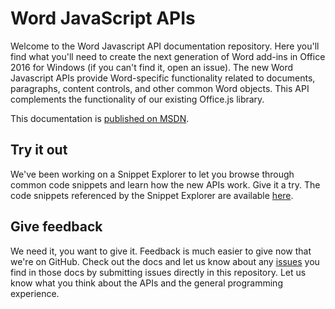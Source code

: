 # Word JavaScript APIs

Welcome to the Word Javascript API documentation repository. Here you'll find what you'll need to create the next generation of Word add-ins in Office 2016 for Windows (if you can't find it, open an issue). The new Word Javascript APIs provide Word-specific functionality related to documents, paragraphs, content controls, and other common Word objects. This API complements the functionality of our existing Office.js library. 

This documentation is [published on MSDN](https://msdn.microsoft.com/EN-US/library/office/mt616496.aspx). 

## Try it out

We've been working on a Snippet Explorer to let you browse through common code snippets and learn how the new APIs work. Give it a try. The code snippets referenced by the Snippet Explorer are available [here](https://officesnippetexplorer.azurewebsites.net/#/snippets/word). 

## Give feedback

We need it, you want to give it. Feedback is much easier to give now that we're on GitHub. Check out the docs and let us know about any [issues](https://github.com/OfficeDev/office-js-docs/issues) you find in those docs by submitting issues directly in this repository. Let us know what you think about the APIs and the general programming experience. 